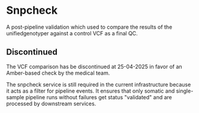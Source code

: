 # Snpcheck
A post-pipeline validation which used to compare the results of the unifiedgenotyper against a control VCF as a final QC.

## Discontinued

The VCF comparison has be discontinued at 25-04-2025 in favor of an Amber-based check by the medical team.

The snpcheck service is still required in the current infrastructure because it acts as a filter for pipeline events.
It ensures that only somatic and single-sample pipeline runs without failures get status "validated" and are processed 
by downstream services.
